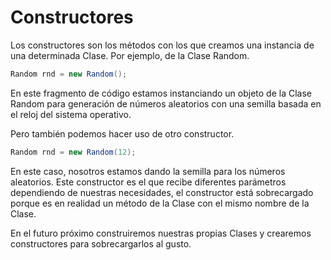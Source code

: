 # Constructores

Los constructores son los métodos con los que creamos una instancia de una determinada Clase. Por ejemplo, de la Clase Random.

```cs
Random rnd = new Random();
```

En este fragmento de código estamos instanciando un objeto de la Clase Random para generación de números aleatorios con una semilla basada en el reloj del sistema operativo.

Pero también podemos hacer uso de otro constructor.

```cs
Random rnd = new Random(12);
```

En este caso, nosotros estamos dando la semilla para los números aleatorios. Este constructor es el que recibe diferentes parámetros dependiendo de nuestras necesidades, el constructor está sobrecargado porque es en realidad un método de la Clase con el mismo nombre de la Clase.

En el futuro próximo construiremos nuestras propias Clases y crearemos constructores para sobrecargarlos al gusto.
